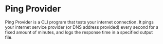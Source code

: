 # Ping Provider

Ping Provider is a CLI program that tests your internet connection. It pings your internet service
provider (or DNS address provided) every second for a fixed amount of minutes, and logs the response
time in a specified output file.